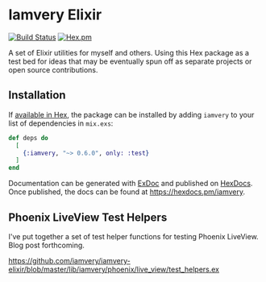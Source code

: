 # Iamvery Elixir

[![Build Status](https://github.com/iamvery/iamvery-elixir/actions/workflows/ci.yml/badge.svg)](https://github.com/iamvery/iamvery-elixir/actions/workflows/ci.yml) [![Hex.pm](https://img.shields.io/hexpm/v/iamvery.svg)](https://hex.pm/packages/iamvery)

A set of Elixir utilities for myself and others.
Using this Hex package as a test bed for ideas that may be eventually spun off as separate projects or open source contributions.

## Installation

If [available in Hex](https://hex.pm/docs/publish), the package can be installed
by adding `iamvery` to your list of dependencies in `mix.exs`:

```elixir
def deps do
  [
    {:iamvery, "~> 0.6.0", only: :test}
  ]
end
```

Documentation can be generated with [ExDoc](https://github.com/elixir-lang/ex_doc)
and published on [HexDocs](https://hexdocs.pm). Once published, the docs can
be found at <https://hexdocs.pm/iamvery>.

## Phoenix LiveView Test Helpers

I've put together a set of test helper functions for testing Phoenix LiveView.
Blog post forthcoming.

https://github.com/iamvery/iamvery-elixir/blob/master/lib/iamvery/phoenix/live_view/test_helpers.ex
